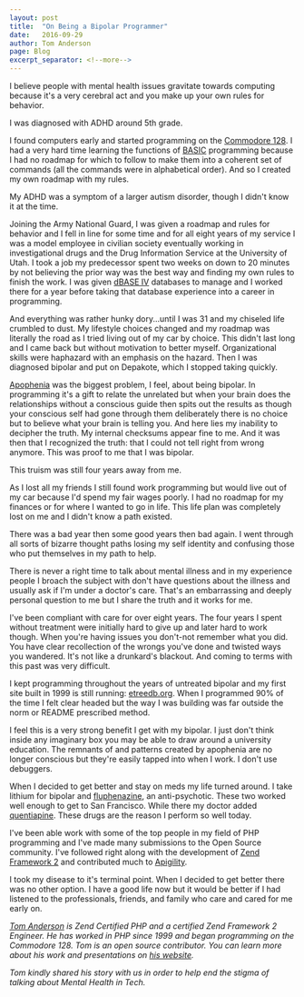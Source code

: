 ```yaml
---
layout: post
title:  "On Being a Bipolar Programmer"
date:   2016-09-29
author: Tom Anderson
page: Blog
excerpt_separator: <!--more-->
---
```


I believe people with mental health issues gravitate towards computing because it's a very cerebral act and you make up your own rules for behavior.

I was diagnosed with ADHD around 5th grade.

I found computers early and started programming on the [Commodore 128](https://en.wikipedia.org/wiki/Commodore_128). I had a very hard time learning the functions of [BASIC](https://en.wikipedia.org/wiki/BASIC) programming because I had no roadmap for which to follow to make them into a coherent set of commands (all the commands were in alphabetical order).  And so I created my own roadmap with my rules.  

My ADHD was a symptom of a larger autism disorder, though I didn't know it at the time.

Joining the Army National Guard, I was given a roadmap and rules for behavior and I fell in line for some time and for all eight years of my service I was a model employee in civilian society eventually working in investigational drugs and the Drug Information Service at the University of Utah.  I took a job my predecessor spent two weeks on down to 20 minutes by not believing the prior way was the best way and finding my own rules to finish the work.  I was given [dBASE IV](https://en.wikipedia.org/wiki/DBase) databases to manage and I worked there for a year before taking that database experience into a career in programming.

And everything was rather hunky dory...until I was 31 and my chiseled life crumbled to dust.  My lifestyle choices changed and my roadmap was literally the road as I tried living out of my car by choice.  This didn't last long and I came back but without motivation to better myself.  Organizational skills were haphazard with an emphasis on the hazard.  Then I was diagnosed bipolar and put on Depakote, which I stopped taking quickly.

[Apophenia](https://en.wikipedia.org/wiki/Apophenia) was the biggest problem, I feel, about being bipolar.  In programming it's a gift to relate the unrelated but when your brain does the relationships without a conscious guide then spits out the results as though your conscious self had gone through them deliberately there is no choice but to believe what your brain is telling you.  And here lies my inability to decipher the truth.  My internal checksums appear fine to me.  And it was then that I recognized the truth: that I could not tell right from wrong anymore.  This was proof to me that I was bipolar.  

This truism was still four years away from me.

As I lost all my friends I still found work programming but would live out of my car because I'd spend my fair wages poorly. I had no roadmap for my finances or for where I wanted to go in life.  This life plan was completely lost on me and I didn't know a path existed.

There was a bad year then some good years then bad again.  I went through all sorts of bizarre thought paths losing my self identity and confusing those who put themselves in my path to help.

There is never a right time to talk about mental illness and in my experience people I broach the subject with don't have questions about the illness and usually ask if I'm under a doctor's care.  That's an embarrassing and deeply personal question to me but I share the truth and it works for me.

I've been compliant with care for over eight years.  The four years I spent without treatment were initially hard to give up and later hard to work though.  When you're having issues you don't-not remember what you did.  You have clear recollection of the wrongs you've done and twisted ways you wandered.  It's not like a drunkard's blackout.  And coming to terms with this past was very difficult.

I kept programming throughout the years of untreated bipolar and my first site built in 1999 is still running: [etreedb.org](http://etreedb.org/). When I programmed 90% of the time I felt clear headed but the way I was building was far outside the norm or README prescribed method.

I feel this is a very strong benefit I get with my bipolar. I just don't think inside any imaginary box you may be able to draw around a university education. The remnants of and patterns created by apophenia are no longer conscious but they're easily tapped into when I work. I don't use debuggers.

When I decided to get better and stay on meds my life turned around.  I take lithium for bipolar and [fluphenazine](https://en.wikipedia.org/wiki/Fluphenazine), an anti-psychotic.  These two worked well enough to get to San Francisco.  While there my doctor added [quentiapine](https://www.drugs.com/cdi/quetiapine.html).  These drugs are the reason I perform so well today.  

I've been able work with some of the top people in my field of PHP programming and I've made many submissions to the Open Source community.  I've followed right along with the development of [Zend Framework 2](https://framework.zend.com/) and contributed much to [Apigility](https://apigility.org).

I took my disease to it's terminal point.  When I decided to get better there was no other option.  I have a good life now but it would be better if I had listened to the professionals, friends, and family who care and cared for me early on.

_[Tom Anderson](https://twitter.com/tom_h_anderson) is Zend Certified PHP and a certified Zend Framework 2 Engineer. He has worked in PHP since 1999 and began programming on the Commodore 128. Tom is an open source contributor. You can learn more about his work and presentations on [his website](http://www.tomhanderson.com)._

_Tom kindly shared his story with us in order to help end the stigma of talking about Mental Health in Tech._
